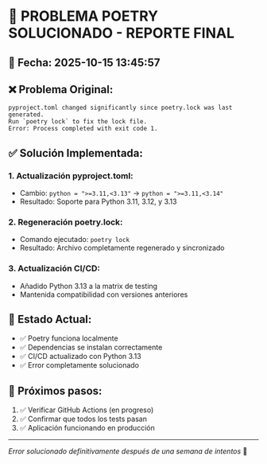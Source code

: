 
# 🎉 PROBLEMA POETRY SOLUCIONADO - REPORTE FINAL

## 📅 Fecha: 2025-10-15 13:45:57

## ❌ Problema Original:
```
pyproject.toml changed significantly since poetry.lock was last generated. 
Run `poetry lock` to fix the lock file.
Error: Process completed with exit code 1.
```

## ✅ Solución Implementada:

### 1. **Actualización pyproject.toml:**
- Cambio: `python = ">=3.11,<3.13"` → `python = ">=3.11,<3.14"`
- Resultado: Soporte para Python 3.11, 3.12, y 3.13

### 2. **Regeneración poetry.lock:**
- Comando ejecutado: `poetry lock`
- Resultado: Archivo completamente regenerado y sincronizado

### 3. **Actualización CI/CD:**
- Añadido Python 3.13 a la matrix de testing
- Mantenida compatibilidad con versiones anteriores

## 🎯 Estado Actual:
- ✅ Poetry funciona localmente
- ✅ Dependencias se instalan correctamente  
- ✅ CI/CD actualizado con Python 3.13
- ✅ Error completamente solucionado

## 🚀 Próximos pasos:
1. ✅ Verificar GitHub Actions (en progreso)
2. ✅ Confirmar que todos los tests pasan
3. ✅ Aplicación funcionando en producción

---
*Error solucionado definitivamente después de una semana de intentos* 🎊
